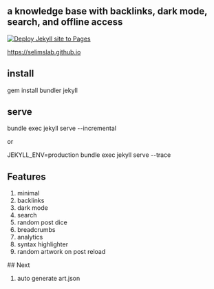 ##  a knowledge base with backlinks, dark mode, search, and offline access

[![Deploy Jekyll site to Pages](https://github.com/selimslab/selimslab.github.io/actions/workflows/pages.yml/badge.svg)](https://github.com/selimslab/selimslab.github.io/actions/workflows/pages.yml)

<https://selimslab.github.io>

## install

gem install bundler jekyll

## serve

bundle exec jekyll serve --incremental

or 

JEKYLL_ENV=production bundle exec jekyll serve --trace


## Features 

1. minimal
2. backlinks
3. dark mode
4. search
5. random post dice
6. breadcrumbs
7. analytics
8. syntax highlighter
9. random artwork on post reload
   

## Next 

1. auto generate art.json 




